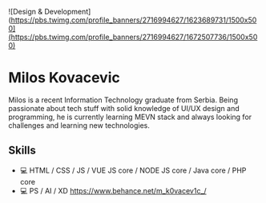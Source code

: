 ![Design & Development](https://pbs.twimg.com/profile_banners/2716994627/1623689731/1500x500](https://pbs.twimg.com/profile_banners/2716994627/1672507736/1500x500)


#  Milos Kovacevic
Milos is a recent Information Technology graduate from Serbia. Being passionate about tech stuff with solid knowledge of UI/UX design and programming, he is currently learning MEVN stack and always looking for challenges and learning new technologies.

## Skills
* 💻 HTML / CSS / JS /  VUE JS core / NODE JS core / Java core / PHP core 
* 💻 PS / AI / XD   https://www.behance.net/m_k0vacev1c_/













